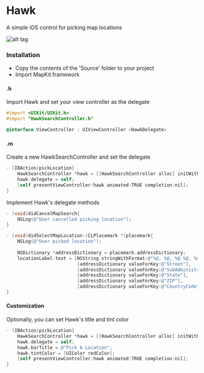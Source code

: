 # Hawk
A simple iOS control for picking map locations

![alt tag](http://chaseacton.com/cdn/Hawk/Hawk.png)

### Installation

* Copy the contents of the 'Source' folder to your project
* Import MapKit.framework

#### .h
Import Hawk and set your view controller as the delegate
```objective-c
#import <UIKit/UIKit.h>
#import "HawkSearchController.h"

@interface ViewController : UIViewController <HawkDelegate>
```

#### .m
Create a new HawkSearchController and set the delegate
```objective-c
- (IBAction)pickLocation{
    HawkSearchController *hawk = [[HawkSearchController alloc] initWithNibName:@"HawkSearchController" bundle:nil];
    hawk.delegate = self;
    [self presentViewController:hawk animated:TRUE completion:nil];
}
```

Implement Hawk's delegate methods
```objective-c
- (void)didCancelMapSearch{
    NSLog(@"User cancelled picking location");
}

- (void)didSelectMapLocation:(CLPlacemark *)placemark{
    NSLog(@"User picked location");
    
    NSDictionary *addressDictionary = placemark.addressDictionary;
    locationLabel.text = [NSString stringWithFormat:@"%@, %@, %@ %@, %@",
                          [addressDictionary valueForKey:@"Street"],
                          [addressDictionary valueForKey:@"SubAdministrativeArea"],
                          [addressDictionary valueForKey:@"State"],
                          [addressDictionary valueForKey:@"ZIP"],
                          [addressDictionary valueForKey:@"CountryCode"]];
}
```

#### Customization
Optionally, you can set Hawk's title and tint color
```objective-c
- (IBAction)pickLocation{
    HawkSearchController *hawk = [[HawkSearchController alloc] initWithNibName:@"HawkSearchController" bundle:nil];
    hawk.delegate = self;
    hawk.barTitle = @"Pick A Location";
    hawk.tintColor = [UIColor redColor];
    [self presentViewController:hawk animated:TRUE completion:nil];
}
```
